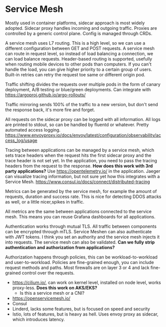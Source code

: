 # Service Mesh

Mostly used in container platforms, sidecar approach is most widely adopted.
Sidecar proxy handles incoming and outgoing traffic. Proxies are controlled
by a generic control plane. Config is managed through CRDs.

A service mesh uses L7 routing. This is a high level, so we can use a different configuration
between GET and POST requests. A service mesh can route in request level, so instead of load
balancing a connection, we can load balance requests. Header-based routing is supported,
usefully when routing mobile devices to other pods than computers. If you can't handle the load,
you can give higher priority to a certain group of users. Built-in retries can retry the
request toe same or different origin pod.

Traffic shifting divides the requests over multiple pods in the form of canary deployment,
A/B testing or blue/green deployments. Can integrate with https://argoproj.github.io/argo-rollouts/

Traffic mirroring sends 100% of the traffic to a new version, but don't send the response back,
it's more fire and forget.

All requests on the sidecar proxy can be logged with all information. All logs are printed to 
stdout, so can be handled by fluentd or whatever. Pretty automated access logging.
https://www.envoyproxy.io/docs/envoy/latest/configuration/observability/access_log/usage

Tracing between applications can be managed by a service mesh, which sets trace headers when the
request hits the first sidecar proxy and the trace header is not set yet. In the application,
you need to pass the tracing headers from the request to the response. **How does this work with 3rd party applications?**
Use https://opentelemetry.io/ in the application. Jaeger can visualize tracing information, but not sure
yet how this integrates with a Service Mesh. https://www.consul.io/docs/connect/distributed-tracing

Metrics can be generated by the service mesh, for example the amount of requests, duration and success rate.
This is nice for detecting DDOS attacks as well, or a little nicer,spikes in traffic.

All metrics are the same between applications connected to the service mesh. This means
you can reuse Grafana dashboards for all applications.

Authentication works through mutual TLS. All traffic between components can be encrypted through mTLS.
Service Meshen can also authenticate with JWT tokens. I think you set an authority and the service mesh
injects it into requests. The service mesh can also be validated. **Can we fully strip authentication
and authorization from applications?** 

Authorization happens through policies, this can be workload-to-workload and user-to-workload. Policies
are fine-grained enough, you can include request methods and paths. Most firewalls are on layer 3 or 4
and lack fine-grained control over the requests.

- https://cilium.io/, can work on kernel level, installed on node level, works proxy-less. **Does this work on AKS/EKS?**
  - Is this a service mesh or a CNI?
- https://openservicemesh.io/
- Consul
- Linderd, lacks some features, but is focused on speed and security
- Istio, lots of features, but is heavy as hell. Uses envoy proxy as sidecar, which introduces latency.

